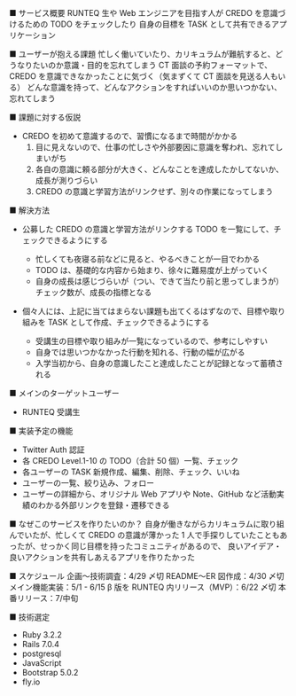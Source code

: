 ■ サービス概要
RUNTEQ 生や Web エンジニアを目指す人が
CREDO を意識づけるための TODO をチェックしたり
自身の目標を TASK として共有できるアプリケーション

■ ユーザーが抱える課題
忙しく働いていたり、カリキュラムが難航すると、どうなりたいのか意識・目的を忘れてしまう
CT 面談の予約フォーマットで、CREDO を意識できなかったことに気づく（気まずくて CT 面談を見送る人もいる）
どんな意識を持って、どんなアクションをすればいいのか思いつかない、忘れてしまう

■ 課題に対する仮説

- CREDO を初めて意識するので、習慣になるまで時間がかかる
  1. 目に見えないので、仕事の忙しさや外部要因に意識を奪われ、忘れてしまいがち
  2. 各自の意識に頼る部分が大きく、どんなことを達成したかしてないか、成長が測りづらい
  3. CREDO の意識と学習方法がリンクせず、別々の作業になってしまう

■ 解決方法

- 公募した CREDO の意識と学習方法がリンクする TODO を一覧にして、チェックできるようにする

  - 忙しくても夜寝る前などに見ると、やるべきことが一目でわかる
  - TODO は、基礎的な内容から始まり、徐々に難易度が上がっていく
  - 自身の成長は感じづらいが（つい、できて当たり前と思ってしまうが）チェック数が、成長の指標となる

- 個々人には、上記に当てはまらない課題も出てくるはずなので、目標や取り組みを TASK として作成、チェックできるようにする
  - 受講生の目標や取り組みが一覧になっているので、参考にしやすい
  - 自身では思いつかなかった行動を知れる、行動の幅が広がる
  - 入学当初から、自身の意識したこと達成したことが記録となって蓄積される

■ メインのターゲットユーザー

- RUNTEQ 受講生

■ 実装予定の機能

- Twitter Auth 認証
- 各 CREDO Level.1-10 の TODO（合計 50 個）一覧、チェック
- 各ユーザーの TASK 新規作成、編集、削除、チェック、いいね
- ユーザーの一覧、絞り込み、フォロー
- ユーザーの詳細から、オリジナル Web アプリや Note、GitHub など活動実績のわかる外部リンクを登録・遷移できる

■ なぜこのサービスを作りたいのか？
自身が働きながらカリキュラムに取り組んでいたが、忙しくて CREDO の意識が薄かった
1 人で手探りしていたこともあったが、せっかく同じ目標を持ったコミュニティがあるので、
良いアイデア・良いアクションを共有しあえるアプリを作りたかった

■ スケジュール
企画〜技術調査：4/29 〆切
README〜ER 図作成：4/30 〆切
メイン機能実装：5/1 - 6/15
β 版を RUNTEQ 内リリース（MVP）：6/22 〆切
本番リリース：7/中旬

■ 技術選定

- Ruby 3.2.2
- Rails 7.0.4
- postgresql
- JavaScript
- Bootstrap 5.0.2
- fly.io
